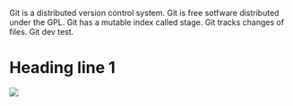 Git is a distributed version control system.
Git is free sotfware distributed under the GPL.
Git has a mutable index called stage.
Git tracks changes of files.
Git dev test.
# Heading line 1
![](https://cdn.pixabay.com/photo/2015/04/23/22/00/tree-736885__480.jpg)
